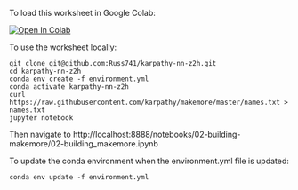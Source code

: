 To load this worksheet in Google Colab:

[![Open In Colab](https://colab.research.google.com/assets/colab-badge.svg)](https://colab.research.google.com/github/Russ741/karpathy-nn-z2h/blob/main/02-building-makemore/02-building_makemore.ipynb)


To use the worksheet locally:
```console
git clone git@github.com:Russ741/karpathy-nn-z2h.git
cd karpathy-nn-z2h
conda env create -f environment.yml
conda activate karpathy-nn-z2h
curl https://raw.githubusercontent.com/karpathy/makemore/master/names.txt > names.txt
jupyter notebook
```

Then navigate to http://localhost:8888/notebooks/02-building-makemore/02-building_makemore.ipynb

To update the conda environment when the environment.yml file is updated:
```
conda env update -f environment.yml
```
